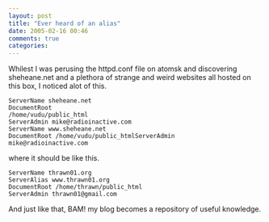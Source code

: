 ```yaml
---
layout: post
title: "Ever heard of an alias"
date: 2005-02-16 00:46
comments: true
categories: 
---
```


Whilest I was perusing the httpd.conf file on atomsk and discovering
sheheane.net and a plethora of strange and weird websites all hosted on this
box, I noticed alot of this.
```
ServerName sheheane.net
DocumentRoot
/home/vudu/public_html
ServerAdmin mike@radioinactive.com
ServerName www.sheheane.net
DocumentRoot /home/vudu/public_htmlServerAdmin
mike@radioinactive.com
```
where it should be like this.
```
ServerName thrawn01.org
ServerAlias www.thrawn01.org
DocumentRoot /home/thrawn/public_html
ServerAdmin thrawn01@gmail.com
```
And just like that, BAM!
my blog becomes a repository of useful knowledge.

